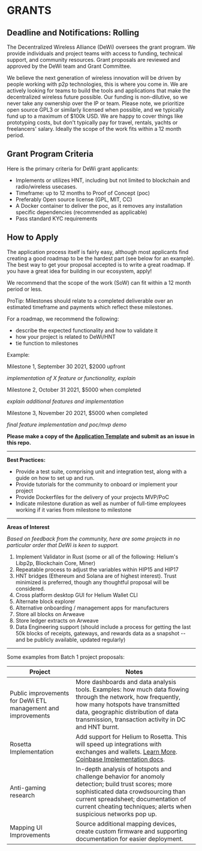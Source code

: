 # **GRANTS**

## Deadline and Notifications: Rolling

The Decentralized Wireless Alliance (DeWi) oversees the grant program.  We provide individuals and project teams with access to funding, technical support, and community resources. Grant proposals are reviewed and approved by the DeWi team and Grant Committee. 

We believe the next generation of wireless innovation will be driven by people working with p2p technologies, this is where you come in. We are actively looking for teams to build the tools and applications that make the decentralized wireless future possible. Our funding is non-dilutive, so we never take any ownership over the IP or team. Please note, we prioritize open source GPL3 or similarly licensed when possible, and we typically fund up to a maximum of $100k USD. We are happy to cover things like prototyping costs, but don&#39;t typically pay for travel, rentals, yachts or freelancers&#39; salary. Ideally the scope of the work fits within a 12 month period.


 ## Grant Program Criteria

Here is the primary criteria for DeWi grant applicants:

- Implements or utilizes HNT, including but not limited to blockchain and radio/wireless usecases.
- Timeframe: up to 12 months to Proof of Concept (poc)
- Preferably Open source license (GPL, MIT, CC)
- A Docker container to deliver the poc, as it removes any installation specific dependencies (recommended as applicable)
- Pass standard KYC requirements

 ## How to Apply
 
The application process itself is fairly easy, although most applicants find creating a good roadmap to be the hardest part (see below for an example). The best way to get your proposal accepted is to write a great roadmap. If you have a great idea for building in our ecosystem, apply!

We recommend that the scope of the work (SoW) can fit within a 12 month period or less.

ProTip: Milestones should relate to a completed deliverable over an estimated timeframe and payments which reflect these milestones.

For a roadmap, we recommend the following:

- describe the expected functionality and how to validate it
- how your project is related to DeWi/HNT
- tie function to milestones

Example:

Milestone 1, September 30 2021, $2000 upfront

*implementation of X feature or functionality, explain*

Milestone 2, October 31 2021, $5000 when completed

*explain additional features and implementation*

Milestone 3, November 20 2021, $5000 when completed

*final feature implementation and poc/mvp demo*

**Please make a copy of the [Application Template](https://github.com/dewi-alliance/grants/blob/master/template.md) and submit as an issue in this repo.**

----------------------

**Best Practices:**

- Provide a test suite, comprising unit and integration test, along with a guide on how to set up and run.
- Provide tutorials for the community to onboard or implement your project
- Provide Dockerfiles for the delivery of your projects MVP/PoC
- Indicate milestone duration as well as number of full-time employees working if it varies from milestone to milestone

-----------------------

**Areas of Interest**

*Based on feedback from the community, here are some projects in no particular order that DeWi is keen to support.*

1. Implement Validator in Rust (some or all of the following: Helium's Libp2p, Blockchain Core, Miner)
2. Repeatable process to adjust the variables within HIP15 and HIP17
3. HNT bridges (Ethereum and Solana are of highest interest). Trust minimized is preferred, though any thoughtful proposal will be considered.
4. Cross platform desktop GUI for Helium Wallet CLI
5. Alternate block explorer
6. Alternative onboarding / management apps for manufacturers
7. Store all blocks on Arweave
8. Store ledger extracts on Arweave
9. Data Engineering support (should include a process for getting the last 50k blocks of receipts, gateways, and rewards data as a snapshot -- and be publicly available, updated regularly)

-----------------------

Some examples from Batch 1 project proposals:

| Project                                             | Notes                                        
|-----------------------------------------------------|----------------------------------------------
| Public improvements for DeWi ETL management and improvements   | More dashboards and data analysis tools. Examples: how much data flowing through the network, how frequently, how many hotspots have transmitted data, geographic distribution of data transmission, transaction activity in DC and HNT burnt.       
| Rosetta Implementation                              | Add support for Helium to Rosetta. This will speed up integrations with exchanges and wallets. [Learn More](https://www.rosetta-api.org/). [Coinbase Implementation docs](https://github.com/coinbase/rosetta-specifications).                 
| Anti-gaming research                                | In-depth analysis of hotspots and challenge behavior for anomoly detection; build trust scores; more sophisticated data crowdsourcing than current spreadsheet; documentation of current cheating techniques; alerts when suspicious networks pop up. 
|  Mapping UI Improvements                        | Source additional mapping devices, create custom firmware and supporting documentation for easier deployment. 
